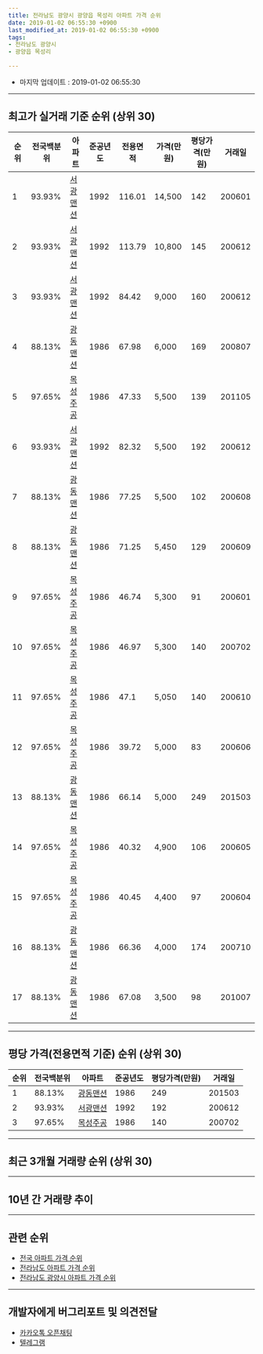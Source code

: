 ```yaml
---
title: 전라남도 광양시 광양읍 목성리 아파트 가격 순위
date: 2019-01-02 06:55:30 +0900
last_modified_at: 2019-01-02 06:55:30 +0900
tags:
- 전라남도 광양시
- 광양읍 목성리

---
```


* 마지막 업데이트 : 2019-01-02 06:55:30

---

## 최고가 실거래 기준 순위 (상위 30)


|순위|전국백분위|아파트|준공년도|전용면적|가격(만원)|평당가격(만원)|거래일|
|---|---|---|---|---|---|---|---|
|1|93.93%|[서광맨션](https://search.naver.com/search.naver?query=%EC%A0%84%EB%9D%BC%EB%82%A8%EB%8F%84+%EA%B4%91%EC%96%91%EC%8B%9C+%EA%B4%91%EC%96%91%EC%9D%8D+%EB%AA%A9%EC%84%B1%EB%A6%AC+%EC%84%9C%EA%B4%91%EB%A7%A8%EC%85%98)|1992|116.01|14,500|142|200601|
|2|93.93%|[서광맨션](https://search.naver.com/search.naver?query=%EC%A0%84%EB%9D%BC%EB%82%A8%EB%8F%84+%EA%B4%91%EC%96%91%EC%8B%9C+%EA%B4%91%EC%96%91%EC%9D%8D+%EB%AA%A9%EC%84%B1%EB%A6%AC+%EC%84%9C%EA%B4%91%EB%A7%A8%EC%85%98)|1992|113.79|10,800|145|200612|
|3|93.93%|[서광맨션](https://search.naver.com/search.naver?query=%EC%A0%84%EB%9D%BC%EB%82%A8%EB%8F%84+%EA%B4%91%EC%96%91%EC%8B%9C+%EA%B4%91%EC%96%91%EC%9D%8D+%EB%AA%A9%EC%84%B1%EB%A6%AC+%EC%84%9C%EA%B4%91%EB%A7%A8%EC%85%98)|1992|84.42|9,000|160|200612|
|4|88.13%|[광동맨션](https://search.naver.com/search.naver?query=%EC%A0%84%EB%9D%BC%EB%82%A8%EB%8F%84+%EA%B4%91%EC%96%91%EC%8B%9C+%EA%B4%91%EC%96%91%EC%9D%8D+%EB%AA%A9%EC%84%B1%EB%A6%AC+%EA%B4%91%EB%8F%99%EB%A7%A8%EC%85%98)|1986|67.98|6,000|169|200807|
|5|97.65%|[목성주공](https://search.naver.com/search.naver?query=%EC%A0%84%EB%9D%BC%EB%82%A8%EB%8F%84+%EA%B4%91%EC%96%91%EC%8B%9C+%EA%B4%91%EC%96%91%EC%9D%8D+%EB%AA%A9%EC%84%B1%EB%A6%AC+%EB%AA%A9%EC%84%B1%EC%A3%BC%EA%B3%B5)|1986|47.33|5,500|139|201105|
|6|93.93%|[서광맨션](https://search.naver.com/search.naver?query=%EC%A0%84%EB%9D%BC%EB%82%A8%EB%8F%84+%EA%B4%91%EC%96%91%EC%8B%9C+%EA%B4%91%EC%96%91%EC%9D%8D+%EB%AA%A9%EC%84%B1%EB%A6%AC+%EC%84%9C%EA%B4%91%EB%A7%A8%EC%85%98)|1992|82.32|5,500|192|200612|
|7|88.13%|[광동맨션](https://search.naver.com/search.naver?query=%EC%A0%84%EB%9D%BC%EB%82%A8%EB%8F%84+%EA%B4%91%EC%96%91%EC%8B%9C+%EA%B4%91%EC%96%91%EC%9D%8D+%EB%AA%A9%EC%84%B1%EB%A6%AC+%EA%B4%91%EB%8F%99%EB%A7%A8%EC%85%98)|1986|77.25|5,500|102|200608|
|8|88.13%|[광동맨션](https://search.naver.com/search.naver?query=%EC%A0%84%EB%9D%BC%EB%82%A8%EB%8F%84+%EA%B4%91%EC%96%91%EC%8B%9C+%EA%B4%91%EC%96%91%EC%9D%8D+%EB%AA%A9%EC%84%B1%EB%A6%AC+%EA%B4%91%EB%8F%99%EB%A7%A8%EC%85%98)|1986|71.25|5,450|129|200609|
|9|97.65%|[목성주공](https://search.naver.com/search.naver?query=%EC%A0%84%EB%9D%BC%EB%82%A8%EB%8F%84+%EA%B4%91%EC%96%91%EC%8B%9C+%EA%B4%91%EC%96%91%EC%9D%8D+%EB%AA%A9%EC%84%B1%EB%A6%AC+%EB%AA%A9%EC%84%B1%EC%A3%BC%EA%B3%B5)|1986|46.74|5,300|91|200601|
|10|97.65%|[목성주공](https://search.naver.com/search.naver?query=%EC%A0%84%EB%9D%BC%EB%82%A8%EB%8F%84+%EA%B4%91%EC%96%91%EC%8B%9C+%EA%B4%91%EC%96%91%EC%9D%8D+%EB%AA%A9%EC%84%B1%EB%A6%AC+%EB%AA%A9%EC%84%B1%EC%A3%BC%EA%B3%B5)|1986|46.97|5,300|140|200702|
|11|97.65%|[목성주공](https://search.naver.com/search.naver?query=%EC%A0%84%EB%9D%BC%EB%82%A8%EB%8F%84+%EA%B4%91%EC%96%91%EC%8B%9C+%EA%B4%91%EC%96%91%EC%9D%8D+%EB%AA%A9%EC%84%B1%EB%A6%AC+%EB%AA%A9%EC%84%B1%EC%A3%BC%EA%B3%B5)|1986|47.1|5,050|140|200610|
|12|97.65%|[목성주공](https://search.naver.com/search.naver?query=%EC%A0%84%EB%9D%BC%EB%82%A8%EB%8F%84+%EA%B4%91%EC%96%91%EC%8B%9C+%EA%B4%91%EC%96%91%EC%9D%8D+%EB%AA%A9%EC%84%B1%EB%A6%AC+%EB%AA%A9%EC%84%B1%EC%A3%BC%EA%B3%B5)|1986|39.72|5,000|83|200606|
|13|88.13%|[광동맨션](https://search.naver.com/search.naver?query=%EC%A0%84%EB%9D%BC%EB%82%A8%EB%8F%84+%EA%B4%91%EC%96%91%EC%8B%9C+%EA%B4%91%EC%96%91%EC%9D%8D+%EB%AA%A9%EC%84%B1%EB%A6%AC+%EA%B4%91%EB%8F%99%EB%A7%A8%EC%85%98)|1986|66.14|5,000|249|201503|
|14|97.65%|[목성주공](https://search.naver.com/search.naver?query=%EC%A0%84%EB%9D%BC%EB%82%A8%EB%8F%84+%EA%B4%91%EC%96%91%EC%8B%9C+%EA%B4%91%EC%96%91%EC%9D%8D+%EB%AA%A9%EC%84%B1%EB%A6%AC+%EB%AA%A9%EC%84%B1%EC%A3%BC%EA%B3%B5)|1986|40.32|4,900|106|200605|
|15|97.65%|[목성주공](https://search.naver.com/search.naver?query=%EC%A0%84%EB%9D%BC%EB%82%A8%EB%8F%84+%EA%B4%91%EC%96%91%EC%8B%9C+%EA%B4%91%EC%96%91%EC%9D%8D+%EB%AA%A9%EC%84%B1%EB%A6%AC+%EB%AA%A9%EC%84%B1%EC%A3%BC%EA%B3%B5)|1986|40.45|4,400|97|200604|
|16|88.13%|[광동맨션](https://search.naver.com/search.naver?query=%EC%A0%84%EB%9D%BC%EB%82%A8%EB%8F%84+%EA%B4%91%EC%96%91%EC%8B%9C+%EA%B4%91%EC%96%91%EC%9D%8D+%EB%AA%A9%EC%84%B1%EB%A6%AC+%EA%B4%91%EB%8F%99%EB%A7%A8%EC%85%98)|1986|66.36|4,000|174|200710|
|17|88.13%|[광동맨션](https://search.naver.com/search.naver?query=%EC%A0%84%EB%9D%BC%EB%82%A8%EB%8F%84+%EA%B4%91%EC%96%91%EC%8B%9C+%EA%B4%91%EC%96%91%EC%9D%8D+%EB%AA%A9%EC%84%B1%EB%A6%AC+%EA%B4%91%EB%8F%99%EB%A7%A8%EC%85%98)|1986|67.08|3,500|98|201007|


---

## 평당 가격(전용면적 기준) 순위 (상위 30)


|순위|전국백분위|아파트|준공년도|평당가격(만원)|거래일|
|---|---|---|---|---|---|
|1|88.13%|[광동맨션](https://search.naver.com/search.naver?query=%EC%A0%84%EB%9D%BC%EB%82%A8%EB%8F%84+%EA%B4%91%EC%96%91%EC%8B%9C+%EA%B4%91%EC%96%91%EC%9D%8D+%EB%AA%A9%EC%84%B1%EB%A6%AC+%EA%B4%91%EB%8F%99%EB%A7%A8%EC%85%98)|1986|249|201503|
|2|93.93%|[서광맨션](https://search.naver.com/search.naver?query=%EC%A0%84%EB%9D%BC%EB%82%A8%EB%8F%84+%EA%B4%91%EC%96%91%EC%8B%9C+%EA%B4%91%EC%96%91%EC%9D%8D+%EB%AA%A9%EC%84%B1%EB%A6%AC+%EC%84%9C%EA%B4%91%EB%A7%A8%EC%85%98)|1992|192|200612|
|3|97.65%|[목성주공](https://search.naver.com/search.naver?query=%EC%A0%84%EB%9D%BC%EB%82%A8%EB%8F%84+%EA%B4%91%EC%96%91%EC%8B%9C+%EA%B4%91%EC%96%91%EC%9D%8D+%EB%AA%A9%EC%84%B1%EB%A6%AC+%EB%AA%A9%EC%84%B1%EC%A3%BC%EA%B3%B5)|1986|140|200702|


---

## 최근 3개월 거래량 순위 (상위 30)


<div style="width:100%;">
    <canvas id="deal_count_ranking" height="250"></canvas>
</div>


<script>
new Chart(document.getElementById("deal_count_ranking"), {
    type: 'horizontalBar',
    data: {
        labels: ['목성주공'],
        datasets: [{
            label: '실거래 수',
            data: [7],
            borderColor: "rgba(255, 0, 128, 1)",
            backgroundColor: "rgba(255, 0, 128, 0.5)",
            fill: false,
        }]
    },
    options: {
        responsive: true,
        title: {
            display: true,
            text: '최근 3개월 거래량 순위'
        },
        tooltips: {
            mode: 'index',
            intersect: false,
            callbacks: {
                title: function(tooltipItems, data) {
                    return "실거래 수:";
                },
                label: function(tooltipItem, data) {
                    return data.labels[tooltipItem.index] + ": " + tooltipItem.xLabel;
                }
            }
        },
        hover: {
            mode: 'nearest',
            intersect: true
        },
        scales: {
            xAxes: [{
                display: true,
                scaleLabel: {
                    display: true,
                    labelString: '실거래 수'
                },
                ticks: {
                    suggestedMin: 0,
                }
            }],
            yAxes: [{
                display: true,
                ticks: {
                    autoSkip: false,
                    callback: function(value, index, values) {
                        if (value.length > 15)
                            return value.substr(0, 13) + "...";
                        else
                            return value;
                    }
                },
                scaleLabel: {
                    display: false,
                }
            }]
        }
    }
});

</script>


---

## 10년 간 거래량 추이


<div style="width:100%;">
    <canvas id="deal_progress" height="250"></canvas>
</div>

<script>
new Chart(document.getElementById("deal_progress"), {
    type: 'line',
    data: {
        labels: ['200901','200902','200903','200904','200905','200906','200907','200908','200909','200910','200911','200912','201001','201002','201003','201004','201005','201006','201007','201008','201009','201010','201011','201012','201101','201102','201103','201104','201105','201106','201107','201108','201109','201110','201111','201112','201201','201202','201203','201204','201205','201206','201207','201208','201209','201210','201211','201212','201301','201302','201303','201304','201305','201306','201307','201308','201309','201310','201311','201312','201401','201402','201403','201404','201405','201406','201407','201408','201409','201410','201411','201412','201501','201502','201503','201504','201505','201506','201507','201508','201509','201510','201511','201512','201601','201602','201603','201604','201605','201606','201607','201608','201609','201610','201611','201612','201701','201702','201703','201704','201705','201706','201707','201708','201709','201710','201711','201712','201801','201802','201803','201804','201805','201806','201807','201808','201809','201810','201811','201812','201901'],
        datasets: [{
            label: '실거래 수',
            pointRadius: 1,
            data: [5, 4, 3, 4, 6, 2, 2, 1, 2, 3, 4, 3, 5, 3, 1, 3, 0, 5, 3, 3, 2, 0, 2, 1, 2, 3, 1, 5, 4, 2, 1, 0, 0, 1, 5, 3, 4, 5, 3, 1, 6, 2, 1, 2, 2, 4, 3, 3, 5, 3, 4, 3, 2, 2, 4, 2, 4, 1, 3, 2, 4, 1, 2, 1, 4, 1, 3, 1, 4, 2, 0, 0, 4, 0, 2, 0, 0, 5, 4, 4, 1, 0, 1, 2, 0, 0, 4, 5, 0, 2, 4, 0, 4, 0, 3, 2, 3, 2, 2, 5, 3, 1, 2, 2, 1, 5, 2, 3, 2, 3, 3, 6, 0, 2, 1, 1, 1, 3, 3, 4, 0],
            borderColor: "rgba(255, 201, 14, 1)",
            backgroundColor: "rgba(255, 201, 14, 0.5)",
            fill: true,
        }]
    },
    options: {
        responsive: true,
        title: {
            display: true,
            text: '10년간 거래량 추이'
        },
        tooltips: {
            mode: 'index',
            intersect: false,
        },
        hover: {
            mode: 'nearest',
            intersect: true
        },
        scales: {
            xAxes: [{
                display: true,
                scaleLabel: {
                    display: true,
                    labelString: '년/월'
                }
            }],
            yAxes: [{
                display: true,
                ticks: {
                    suggestedMin: 0,
                },
                scaleLabel: {
                    display: true,
                    labelString: '실거래 수'
                }
            }]
        }
    }
});

</script>


---

## 관련 순위

- [전국 아파트 가격 순위](https://inasie.github.io/apt-ranking/전국)
- [전라남도 아파트 가격 순위](https://inasie.github.io/apt-ranking/전라남도)
- [전라남도 광양시 아파트 가격 순위](https://inasie.github.io/apt-ranking/전라남도-광양시)


---

## 개발자에게 버그리포트 및 의견전달

- [카카오톡 오픈채팅](https://open.kakao.com/o/gLJUAP4)
- [텔레그램](https://t.me/inasie)

